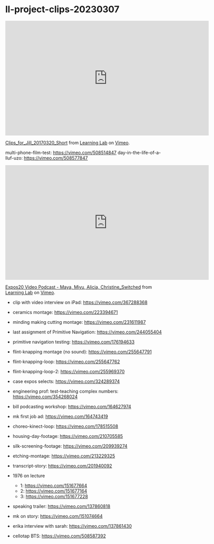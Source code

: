 # ll-project-clips-20230307


<iframe src="https://player.vimeo.com/video/213682097?h=c23542fcb0&title=0&byline=0&portrait=0" width="640" height="360" frameborder="0" allow="autoplay; fullscreen; picture-in-picture" allowfullscreen></iframe>
<p><a href="https://vimeo.com/213682097">Clips_for_Jill_20170320_Short</a> from <a href="https://vimeo.com/derekbokcenter">Learning Lab</a> on <a href="https://vimeo.com">Vimeo</a>.</p>


multi-phone-film-test: https://vimeo.com/508514847
day-in-the-life-of-a-lluf-uzo: https://vimeo.com/508577847



<iframe src="https://player.vimeo.com/video/367288393?h=e12abc1964&title=0&byline=0&portrait=0" width="640" height="360" frameborder="0" allow="autoplay; fullscreen; picture-in-picture" allowfullscreen></iframe>
<p><a href="https://vimeo.com/367288393">Expos20 Video Podcast - Maya, Miyu, Alicia, Christine_Switched</a> from <a href="https://vimeo.com/derekbokcenter">Learning Lab</a> on <a href="https://vimeo.com">Vimeo</a>.</p>

- clip with video interview on iPad: https://vimeo.com/367288368
- ceramics montage: https://vimeo.com/223394671
- minding making cutting montage: https://vimeo.com/231611987
- last assignment of Primitive Navigation: https://vimeo.com/244055404
- primitive navigation testing: https://vimeo.com/176194633
- flint-knapping montage (no sound): https://vimeo.com/255647791
- flint-knapping-loop: https://vimeo.com/255647762
- flint-knapping-loop-2: https://vimeo.com/255969370

- case expos selects: https://vimeo.com/324289374
- engineering prof: test-teaching complex numbers: https://vimeo.com/354268024

- bill podcasting workshop: https://vimeo.com/164627974
- mk first job ad: https://vimeo.com/164743419
- choreo-kinect-loop: https://vimeo.com/178515508
- housing-day-footage: https://vimeo.com/210705585
- silk-screening-footage: https://vimeo.com/209939274
- etching-montage: https://vimeo.com/213229325
- transcript-story: https://vimeo.com/201940092
- 1976 on lecture
    - 1: https://vimeo.com/151677664
    - 2: https://vimeo.com/151677164
    - 3: https://vimeo.com/151677228
- speaking trailer: https://vimeo.com/137860818
- mk on story: https://vimeo.com/151074664
- erika interview with sarah: https://vimeo.com/137861430

- cellotap BTS: https://vimeo.com/508587392



